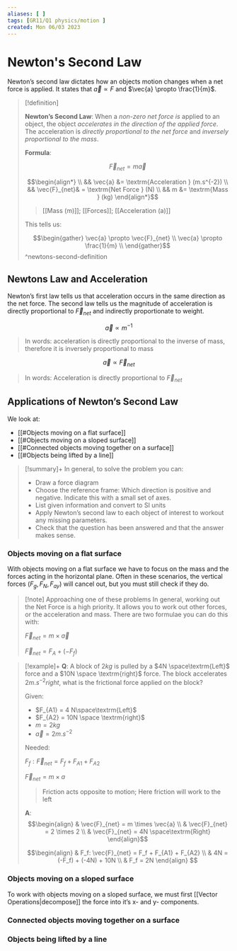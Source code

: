 ```yaml
---
aliases: [ ]
tags: [GR11/Q1 physics/motion ]
created: Mon 06/03 2023
---
```

# Newton's Second Law
Newton’s second law dictates how an objects motion changes when a net force is applied. It states that $\vec{a} \propto F$ and $\vec{a} \propto \frac{1}{m}$. 

> [!definition]
> 
> **Newton’s Second Law**: When a *non-zero net force is* applied to an object, the object *accelerates in the direction of the applied force*. The acceleration is *directly proportional to the net force* and *inversely proportional to the mass*. 
> 
> **Formula**:
> 
> $$\vec{F}_{net} = m\vec{a}$$
> 
> $$\begin{align*}
> \\ && \vec{a} &= \textrm{Acceleration } (m.s^{-2})
> \\ && \vec{F}_{net}& = \textrm{Net Force } (N)
> \\ && m &= \textrm{Mass } (kg)
> \end{align*}$$
> > [[Mass (m)]]; [[Forces]]; [[Acceleration (a)]]
>
> This tells us:
> 
> $$\begin{gather}
> \vec{a} \propto \vec{F}_{net} \\
> \vec{a} \propto \frac{1}{m} \\
> \end{gather}$$
^newtons-second-definition

## Newtons Law and Acceleration
Newton’s first law tells us that acceleration occurs in the same direction as the net force. The second law tells us the magnitude of acceleration is directly proportional to $\vec{F}_{net}$ and indirectly proportionate to weight.

$$
\vec{a} \propto m^{-1}
$$
> In words: acceleration is directly proportional to the inverse of mass, therefore it is inversely proportional to mass

$$
\vec{a} \propto \vec{F}_{net}
$$
> In words: Acceleration is directly proportional to $\vec{F}_{net}$

## Applications of Newton’s Second Law
We look at:
- [[#Objects moving on a flat surface]]
- [[#Objects moving on a sloped surface]]
- [[#Connected objects moving together on a surface]]
- [[#Objects being lifted by a line]]

> [!summary]+
>In general, to solve the problem you can:
> - Draw a force diagram
> - Choose the reference frame: Which direction is positive and negative. Indicate this with a small set of axes.
> - List given information and convert to SI units
> - Apply Newton’s second law to each object of interest to workout any missing parameters. 
> - Check that the question has been answered and that the answer makes sense. 

### Objects moving on a flat surface
With objects moving on a flat surface we have to focus on the  mass and the forces acting in the horizontal plane. 
Often in these scenarios, the vertical forces ($F_g, F_N, F_{ay}$) will cancel out, but you must still check if they do. 

> [!note] Approaching one of these problems
In general, working out the Net Force is a high priority. It allows you to work out other forces, or the acceleration and mass. There are two formulae you can do this with:
>
> $\vec{F}_{net} = m \times \vec{a}$
>
> $\vec{F}_{net} = F_A + (-F_f)$ 

> [!example]+
> **Q**: A block of $2kg$ is pulled by a $4N \space\textrm{Left}$ force and a $10N \space \textrm{right}$ force. The block accelerates $2m.s^{-2} right$, what is the frictional force applied on the block?
> 
> Given: 
> - $F_{A1} = 4 N\space\textrm{Left}$
> - $F_{A2} = 10N \space \textrm{right}$
> - $m = 2kg$
> - $\vec{a} = 2m.s^{-2}$
> 
> Needed:
> 
> $F_f: \vec{F}_{net} = F_f + F_{A1} + F_{A2}$
>
> $\vec{F}_{net} = m \times a$
> 
> >Friction acts opposite to motion; Here friction will work to the left
> 
> **A**:
> $$\begin{align}
> & \vec{F}_{net} = m \times \vec{a} \\
> & \vec{F}_{net} = 2 \times 2 \\
> & \vec{F}_{net} = 4N \space\textrm{Right}
> \end{align}$$
> 
> $$\begin{align}
> & F_f: \vec{F}_{net} = F_f + F_{A1} + F_{A2} \\
> & 4N = (-F_f) + (-4N) + 10N \\
> & F_f = 2N   
> \end{align}
> $$

### Objects moving on a sloped surface
To work with objects moving on a sloped surface, we must first [[Vector Operations|decompose]] the force into it’s x- and y- components. 

### Connected objects moving together on a surface


### Objects being lifted by a line

